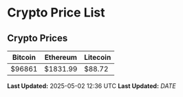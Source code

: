 # Crypto Price List

## Crypto Prices
| Bitcoin | Ethereum | Litecoin |
| ------- | -------- | -------- |
| $96861 | $1831.99 | $88.72 |
**Last Updated:** 2025-05-02 12:36 UTC
**Last Updated:** $DATE$
